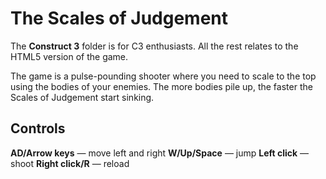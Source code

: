 # The Scales of Judgement

The **Construct 3** folder is for C3 enthusiasts. All the rest relates to the HTML5 version of the game.

The game is a pulse-pounding shooter where you need to scale to the top using the bodies of your enemies. The more bodies pile up, the faster the Scales of Judgement start sinking.

## Controls

**AD/Arrow keys** — move left and right
**W/Up/Space** — jump
**Left click** — shoot
**Right click/R** — reload

